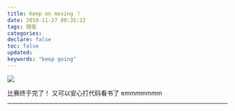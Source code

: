 ```yaml
---
title: Keep on moving ！
date: 2018-11-27 00:35:22
tags: 随笔
categories:
declare: false
toc: false
updated:
keywords: "keep going"
---
```

![](https://i.imgur.com/P1TgIck.jpg)

<!-- more -->

比赛终于完了！
又可以安心打代码看书了
emmmmmmm


---